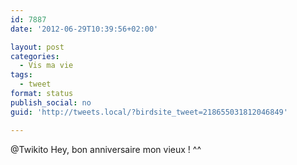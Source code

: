 ```yaml
---
id: 7887
date: '2012-06-29T10:39:56+02:00'

layout: post
categories:
  - Vis ma vie
tags:
  - tweet
format: status
publish_social: no
guid: 'http://tweets.local/?birdsite_tweet=218655031812046849'

---
```


@Twikito Hey, bon anniversaire mon vieux ! ^^